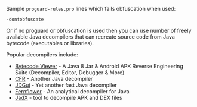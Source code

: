 
Sample `proguard-rules.pro` lines which fails obfuscation when used:

    -dontobfuscate

Or if no proguard or obfuscation is used then you can use number of freely
available Java decompilers that can
recreate source code from Java bytecode (executables or libraries).

Popular decompilers include:

  - [Bytecode Viewer](https://bytecodeviewer.com) - A Java 8 Jar &
    Android APK Reverse Engineering Suite (Decompiler, Editor, Debugger
    & More)
  - [CFR](http://www.benf.org/other/cfr/) - Another Java decompiler
  - [JDGui](http://jd.benow.ca/) - Yet another fast Java decompiler
  - [Fernflower](https://github.com/fesh0r/fernflower) - An analytical
    decompiler for Java
  - [JadX](https://github.com/skylot/jadx) - tool to decompile APK and DEX files
